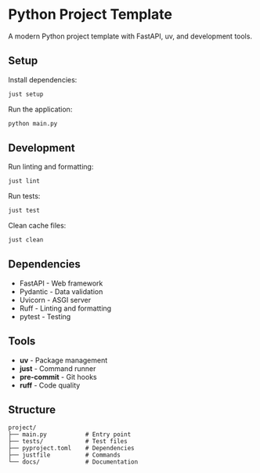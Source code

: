 # Python Project Template

A modern Python project template with FastAPI, uv, and development tools.

## Setup

Install dependencies:
```bash
just setup
```

Run the application:
```bash
python main.py
```

## Development

Run linting and formatting:
```bash
just lint
```

Run tests:
```bash
just test
```

Clean cache files:
```bash
just clean
```

## Dependencies

- FastAPI - Web framework
- Pydantic - Data validation  
- Uvicorn - ASGI server
- Ruff - Linting and formatting
- pytest - Testing

## Tools

- **uv** - Package management
- **just** - Command runner
- **pre-commit** - Git hooks
- **ruff** - Code quality

## Structure

```
project/
├── main.py           # Entry point
├── tests/            # Test files
├── pyproject.toml    # Dependencies
├── justfile          # Commands
└── docs/             # Documentation
```
